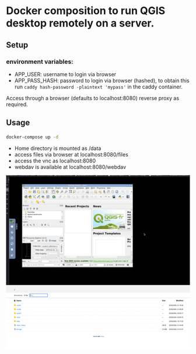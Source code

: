 # Docker composition  to run QGIS desktop remotely on a server.

## Setup

### environment variables:
- APP_USER: username to login via browser
- APP_PASS_HASH: password to login via browser (hashed), to obtain this run `caddy hash-password -plaintext 'mypass'` in the caddy container.


Access through a browser (defaults to localhost:8080) reverse proxy as required.

## Usage
```bash
docker-compose up -d
```


- Home directory is mounted as /data
- access files via browser at localhost:8080/files 
- access the vnc as localhost:8080
- webdav is available at localhost:8080/webdav

![](images/img.png)
![](images/img_1.png)


